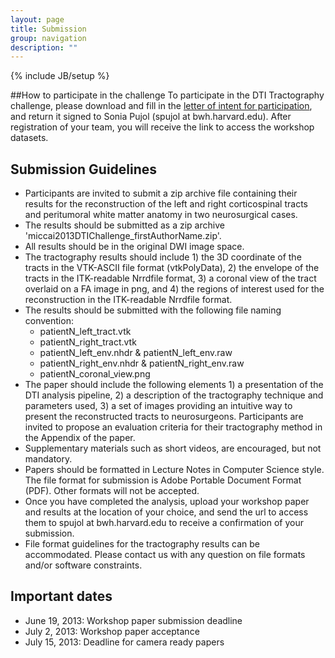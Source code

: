 ```yaml
---
layout: page
title: Submission
group: navigation
description: ""
---
```

{% include JB/setup %}


##How to participate in the challenge
To participate in the DTI Tractography challenge, please download and fill in the <a href="http://www.na-mic.org/Wiki/images/0/03/LetterOfIntent_DTIChallenge_MICCAI2013.pdf">letter of intent for participation</a>, and return it signed to Sonia Pujol (spujol at bwh.harvard.edu). After registration of your team, you will receive the link to access the workshop datasets. 

## Submission Guidelines

* Participants are invited to submit a zip archive file containing their results for the reconstruction of the left and right corticospinal tracts and peritumoral white matter anatomy in two neurosurgical cases.
* The results should be submitted as a zip archive 'miccai2013DTIChallenge_firstAuthorName.zip'.
* All results should be in the original DWI image space.
* The tractography results should include 1) the 3D coordinate of the tracts in the VTK-ASCII file format (vtkPolyData), 2) the envelope of the tracts in the ITK-readable Nrrdfile format,  3) a coronal view of the tract overlaid on a FA image in png, and 4) the regions of interest used for the reconstruction in the ITK-readable Nrrdfile format.
* The results should be submitted with the following file naming convention: 
   * patientN_left_tract.vtk
   * patientN_right_tract.vtk
   * patientN_left_env.nhdr & patientN_left_env.raw
   * patientN_right_env.nhdr & patientN_right_env.raw
   * patientN_coronal_view.png
* The paper should include the following elements 1) a presentation of the DTI analysis pipeline, 2) a description of the tractography technique and parameters used, 3) a set of images providing an intuitive way to present the reconstructed tracts to neurosurgeons. Participants are invited to propose an evaluation criteria for their tractography method in the Appendix of the paper.
* Supplementary materials such as short videos, are encouraged, but not mandatory.
* Papers should be formatted in Lecture Notes in Computer Science style. The file format for submission is Adobe Portable Document Format (PDF). Other formats will not be accepted.
* Once you have completed the analysis, upload your workshop paper and results at the location of your choice, and send the url to access them to spujol at bwh.harvard.edu to receive a confirmation of your submission.
* File format guidelines for the tractography results can be accommodated. Please contact us with any question on file formats and/or software constraints.

## Important dates

* June 19, 2013: Workshop paper submission deadline
* July 2, 2013: Workshop paper acceptance
* July 15, 2013: Deadline for camera ready papers


